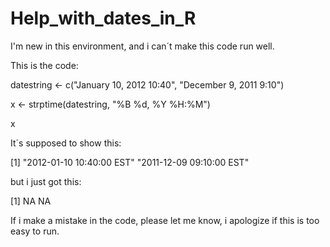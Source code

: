 # Help_with_dates_in_R
I'm new in this environment, and i can´t make this code run well.

This is the code:

datestring <- c("January 10, 2012 10:40", "December 9, 2011 9:10")

x <- strptime(datestring, "%B %d, %Y %H:%M")

x

It´s supposed to show this:

[1] "2012-01-10 10:40:00 EST" "2011-12-09 09:10:00 EST"

but i just got this:

[1] NA NA

If i make a mistake in the code, please let me know, i apologize if this is too easy to run.
